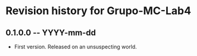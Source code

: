 # Revision history for Grupo-MC-Lab4

## 0.1.0.0 -- YYYY-mm-dd

* First version. Released on an unsuspecting world.

